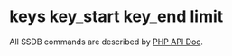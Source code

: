 # keys key_start key_end limit

All SSDB commands are described by [PHP API Doc](http://ssdb.io/docs/php/).
